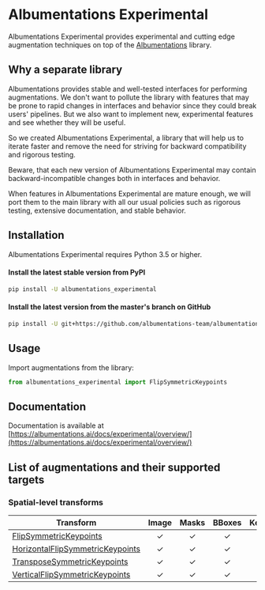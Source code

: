 # Albumentations Experimental

Albumentations Experimental provides experimental and cutting edge augmentation techniques on top of the [Albumentations](https://github.com/albumentations-team/albumentations) library.

## Why a separate library

Albumentations provides stable and well-tested interfaces for performing augmentations. We don't want to pollute the library with features that may be prone to rapid changes in interfaces and behavior since they could break users' pipelines. But we also want to implement new, experimental features and see whether they will be useful.

So we created Albumentations Experimental, a library that will help us to iterate faster and remove the need for striving for backward compatibility and rigorous testing.

Beware, that each new version of Albumentations Experimental may contain backward-incompatible changes both in interfaces and behavior.

When features in Albumentations Experimental are mature enough, we will port them to the main library with all our usual policies such as rigorous testing, extensive documentation, and stable behavior.

## Installation
Albumentations Experimental requires Python 3.5 or higher.

#### Install the latest stable version from PyPI

```Bash
pip install -U albumentations_experimental
```

#### Install the latest version from the master's branch on GitHub
```Bash
pip install -U git+https://github.com/albumentations-team/albumentations-experimental
```

## Usage

Import augmentations from the library:

```python
from albumentations_experimental import FlipSymmetricKeypoints
```

## Documentation

Documentation is available at [https://albumentations.ai/docs/experimental/overview/](https://albumentations.ai/docs/experimental/overview/)

## List of augmentations and their supported targets
### Spatial-level transforms

| Transform                                                                                                                                                                                                     | Image | Masks | BBoxes | Keypoints |
| ------------------------------------------------------------------------------------------------------------------------------------------------------------------------------------------------------------- | :---: | :---: | :----: | :-------: |
| [FlipSymmetricKeypoints](https://albumentations.ai/docs/experimental/api_reference/augmentations/transforms/#albumentations_experimental.augmentations.transforms.FlipSymmetricKeypoints)                     | ✓     | ✓     | ✓      | ✓         |
| [HorizontalFlipSymmetricKeypoints](https://albumentations.ai/docs/experimental/api_reference/augmentations/transforms/#albumentations_experimental.augmentations.transforms.HorizontalFlipSymmetricKeypoints) | ✓     | ✓     | ✓      | ✓         |
| [TransposeSymmetricKeypoints](https://albumentations.ai/docs/experimental/api_reference/augmentations/transforms/#albumentations_experimental.augmentations.transforms.TransposeSymmetricKeypoints)           | ✓     | ✓     | ✓      | ✓         |
| [VerticalFlipSymmetricKeypoints](https://albumentations.ai/docs/experimental/api_reference/augmentations/transforms/#albumentations_experimental.augmentations.transforms.VerticalFlipSymmetricKeypoints)     | ✓     | ✓     | ✓      | ✓         |
